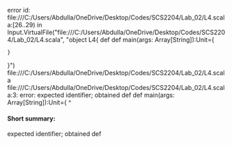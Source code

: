 error id: file:///C:/Users/Abdulla/OneDrive/Desktop/Codes/SCS2204/Lab_02/L4.scala:[26..29) in Input.VirtualFile("file:///C:/Users/Abdulla/OneDrive/Desktop/Codes/SCS2204/Lab_02/L4.scala", "object L4{
    def 
    def main(args: Array[String]):Unit={

    }
}")
file:///C:/Users/Abdulla/OneDrive/Desktop/Codes/SCS2204/Lab_02/L4.scala
file:///C:/Users/Abdulla/OneDrive/Desktop/Codes/SCS2204/Lab_02/L4.scala:3: error: expected identifier; obtained def
    def main(args: Array[String]):Unit={
    ^
#### Short summary: 

expected identifier; obtained def